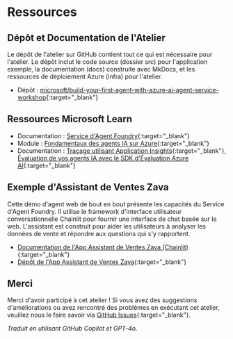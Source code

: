 # Ressources

## Dépôt et Documentation de l'Atelier

Le dépôt de l'atelier sur GitHub contient tout ce qui est nécessaire pour l'atelier. Le dépôt inclut le code source (dossier src) pour l'application exemple, la documentation (docs) construite avec MkDocs, et les ressources de déploiement Azure (infra) pour l'atelier.

* Dépôt : [microsoft/build-your-first-agent-with-azure-ai-agent-service-workshop](https://github.com/microsoft/build-your-first-agent-with-azure-ai-agent-service-workshop){:target="_blank"}

## Ressources Microsoft Learn

* Documentation : [Service d'Agent Foundry](https://learn.microsoft.com/azure/ai-services/agents/){:target="_blank"}
* Module : [Fondamentaux des agents IA sur Azure](https://learn.microsoft.com/training/modules/ai-agent-fundamentals/){:target="_blank"}
* Documentation : [Traçage utilisant Application Insights](https://learn.microsoft.com/azure/ai-services/agents/concepts/tracing){:target="_blank"}, [Évaluation de vos agents IA avec le SDK d'Évaluation Azure AI](https://learn.microsoft.com/azure/ai-foundry/how-to/develop/agent-evaluate-sdk){:target="_blank"}

## Exemple d'Assistant de Ventes Zava

Cette démo d'agent web de bout en bout présente les capacités du Service d'Agent Foundry. Il utilise le framework d'interface utilisateur conversationnelle Chainlit pour fournir une interface de chat basée sur le web. L'assistant est construit pour aider les utilisateurs à analyser les données de vente et répondre aux questions qui s'y rapportent.

* [Documentation de l'App Assistant de Ventes Zava (Chainlit)](https://azure-samples.github.io/Zava-sales-azure-openai-assistants-api/){:target="_blank"}
* [Dépôt de l'App Assistant de Ventes Zava](https://github.com/Azure-Samples/Zava-sales-azure-openai-assistants-api){:target="_blank"}

## Merci

Merci d'avoir participé à cet atelier ! Si vous avez des suggestions d'améliorations ou avez rencontré des problèmes en exécutant cet atelier, veuillez nous le faire savoir via [GitHub Issues](https://github.com/microsoft/build-your-first-agent-with-azure-ai-agent-service-workshop/issues){:target="_blank"}.

*Traduit en utilisant GitHub Copilot et GPT-4o.*
